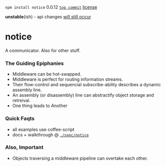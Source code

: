 `npm install notice` 0.0.12 [`top commit`](https://github.com/nomilous/notice/commit/351a21d55fbddd38644b33e5d04b7bdd8b0699ae) [license](./license)

**unstable**(ish) - api changes [will still occur](./spec/notice/hub#the-capsule-subconfig)

notice
======

A communicator. Also for other stuff.


### The Guiding Epiphanies

* Middleware can be hot-swapped.
* Middleware is perfect for routing information streams.
* Their flow-control and sequencial subscribe-ability describes a dynamic assembly line.
* An assembly (or disassembly) line can abstractify object storage and retreival.
* One thing leads to Another


### Quick Faqts

* all examples use coffee-script
* docs + walkthrough @ [`./spec/notice`](./spec/notice)

### Also, Important

* Objects traversing a middleware pipeline can overtake each other. 
